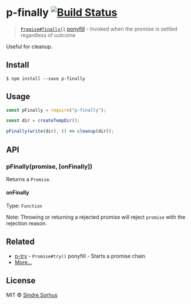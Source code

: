# p-finally [![Build Status](https://travis-ci.org/sindresorhus/p-finally.svg?branch=master)](https://travis-ci.org/sindresorhus/p-finally)

> [`Promise#finally()`](https://github.com/tc39/proposal-promise-finally) [ponyfill](https://ponyfill.com) - Invoked when the promise is settled regardless of outcome

Useful for cleanup.

## Install

```
$ npm install --save p-finally
```

## Usage

```js
const pFinally = require("p-finally");

const dir = createTempDir();

pFinally(write(dir), () => cleanup(dir));
```

## API

### pFinally(promise, [onFinally])

Returns a `Promise`.

#### onFinally

Type: `Function`

Note: Throwing or returning a rejected promise will reject `promise` with the rejection reason.

## Related

- [p-try](https://github.com/sindresorhus/p-try) - `Promise#try()` ponyfill - Starts a promise chain
- [More…](https://github.com/sindresorhus/promise-fun)

## License

MIT © [Sindre Sorhus](https://sindresorhus.com)
